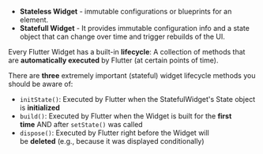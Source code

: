 

- **Stateless Widget** - immutable configurations or blueprints for an element.
- **Statefull Widget**  - It provides immutable configuration info and a state object that can change over time and trigger rebuilds of the UI.

Every Flutter Widget has a built-in **lifecycle**: A collection of methods that are **automatically executed** by Flutter (at certain points of time).

There are **three** extremely important (stateful) widget lifecycle methods you should be aware of:

- `initState()`: Executed by Flutter when the StatefulWidget's State object is **initialized**    
- `build()`: Executed by Flutter when the Widget is built for the **first time** AND after `setState()` was called
- `dispose()`: Executed by Flutter right before the Widget will be **deleted** (e.g., because it was displayed conditionally)

